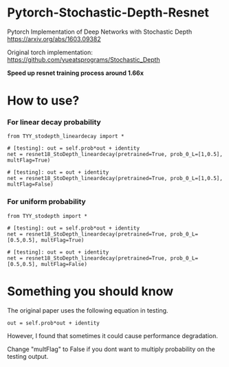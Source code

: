 # Pytorch-Stochastic-Depth-Resnet
Pytorch Implementation of Deep Networks with Stochastic Depth https://arxiv.org/abs/1603.09382

Original torch implementation: https://github.com/yueatsprograms/Stochastic_Depth

**Speed up resnet training process around 1.66x**

# How to use?

### For linear decay probability
```
from TYY_stodepth_lineardecay import *

# [testing]: out = self.prob*out + identity
net = resnet18_StoDepth_lineardecay(pretrained=True, prob_0_L=[1,0.5], multFlag=True) 

# [testing]: out = out + identity
net = resnet18_StoDepth_lineardecay(pretrained=True, prob_0_L=[1,0.5], multFlag=False) 
```

### For uniform probability
```
from TYY_stodepth import *

# [testing]: out = self.prob*out + identity
net = resnet18_StoDepth_lineardecay(pretrained=True, prob_0_L=[0.5,0.5], multFlag=True)

# [testing]: out = out + identity
net = resnet18_StoDepth_lineardecay(pretrained=True, prob_0_L=[0.5,0.5], multFlag=False)
```

# Something you should know
The original paper uses the following equation in testing.
```
out = self.prob*out + identity
```
However, I found that sometimes it could cause performance degradation.

Change "multFlag" to False if you dont want to multiply probability on the testing output.
